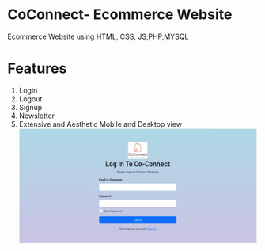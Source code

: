 # CoConnect- Ecommerce Website
 Ecommerce Website using HTML, CSS, JS,PHP,MYSQL
# Features
1. Login
2. Logout
3. Signup
4. Newsletter
5. Extensive and Aesthetic Mobile and Desktop view
![Screenshot 1](img/Picture1.png)
